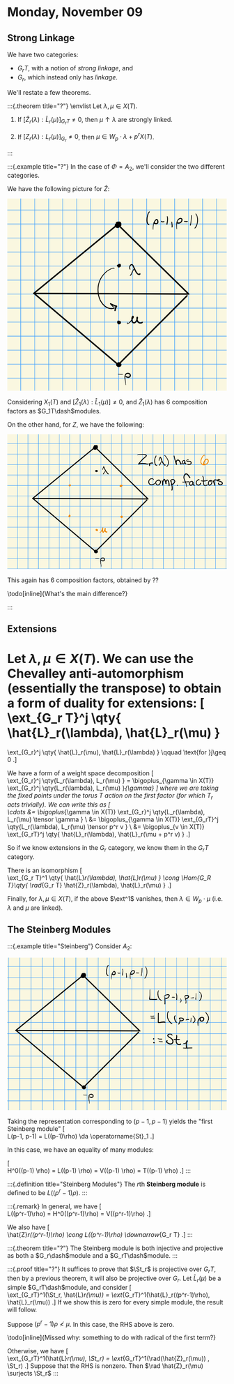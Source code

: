 # Monday, November 09

## Strong Linkage

We have two categories:

- $G_r T$, with a notion of *strong linkage*, and 
- $G_r$, which instead only has *linkage*.

We'll restate a few theorems.

:::{.theorem title="?"}
\envlist
Let $\lambda, \mu \in X(T)$.

1. If $[\hat{Z}_r(\lambda) : \hat{L}_r(\mu) ]_{G_r T} \neq 0$, then $\mu \uparrow \lambda$ are strongly linked.

2. If $[{Z}_r(\lambda) : {L}_r(\mu) ]_{G_r} \neq 0$, then $\mu \in W_p \cdot\lambda + p^r X(T)$.

:::

:::{.example title="?"}
In the case of $\Phi = A_2$, we'll consider the two different categories.

We have the following picture for $\hat{Z}$:

![Image](figures/image_2020-11-09-14-02-01.png)

Considering $X_1(T)$ and $[\hat{Z}_1(\lambda) : \hat{L}_1(\mu)] \neq 0$, and $\hat{Z}_1(\lambda)$ has 6 composition factors as $G_1T\dash$modules.

On the other hand, for $Z$, we have the following:

![Image](figures/image_2020-11-09-14-05-34.png)

This again has 6 composition factors, obtained by ??

\todo[inline]{What's the main difference?}

:::

## Extensions

Let $\lambda, \mu \in X(T)$.
We can use the Chevalley anti-automorphism (essentially the transpose) to obtain a form of duality for extensions:
\[  
\ext_{G_r T}^j \qty{ \hat{L}_r(\lambda), \hat{L}_r(\mu) } 
= 
\ext_{G_r}^j \qty{ \hat{L}_r(\mu), \hat{L}_r(\lambda) } \qquad \text{for }j\geq 0
.\]

We have a form of a weight space decomposition
\[  
\ext_{G_r}^j \qty{L_r(\lambda), L_r(\mu) }
= \bigoplus_{\gamma \in X(T)} \ext_{G_r}^j \qty{L_r(\lambda), L_r(\mu) }_{\gamma}
\]
where we are taking the fixed points under the torus $T$ action on the first factor (for which $T_r$ acts trivially).
We can write this as 
\[  
\cdots 
&= \bigoplus_{\gamma \in X(T)} \ext_{G_r}^j \qty{L_r(\lambda), L_r(\mu) \tensor \gamma } \\
&= \bigoplus_{\gamma \in X(T)} \ext_{G_rT}^j \qty{L_r(\lambda), L_r(\mu) \tensor p^r v } \\
&= \bigoplus_{v \in X(T)} \ext_{G_rT}^j \qty{ \hat{L}_r(\lambda), \hat{L}_r(\mu + p^r v) }
.\]

So if we know extensions in the $G_r$ category, we know them in the $G_r T$ category.

There is an isomorphism
\[  
\ext_{G_r T}^1 \qty{ \hat{L}_r(\lambda), \hat{L}_r(\mu) } 
\cong \Hom_{G_R T}\qty{ \rad_{G_r T} \hat{Z}_r(\lambda), \hat{L}_r(\mu) }
.\]

Finally, for $\lambda, \mu \in X(T)$, if the above $\ext^1$ vanishes, then $\lambda \in W_p \cdot \mu$ (i.e. $\lambda$ and $\mu$ are linked).

## The Steinberg Modules

:::{.example title="Steinberg"}
Consider $A_2$:

![Image](figures/image_2020-11-09-14-16-57.png)

Taking the representation corresponding to $(p-1, p-1)$ yields the "first Steinberg module" 
\[  
L(p-1, p-1) = L((p-1)\rho) \da \operatorname{St}_1 
.\]

In this case, we have an equality of many modules:

\[  
H^0((p-1) \rho) =
L((p-1) \rho) =
V((p-1) \rho) =
T((p-1) \rho)
.\]
:::

:::{.definition title="Steinberg Modules"}
The $r$th **Steinberg module** is defined to be $L((p^r-1)\rho)$.
:::

:::{.remark}
In general, we have
\[  
L((p^r-1)\rho) = 
H^0((p^r-1)\rho) = 
V((p^r-1)\rho)
.\]

We also have
\[  
\hat{Z}_r((p^r-1)\rho) \cong
L((p^r-1)\rho) \downarrow_{G_r T}
.\]
:::

:::{.theorem title="?"}
The Steinberg module is both injective and projective as both a $G_r\dash$module and a $G_rT\dash$module.
:::


:::{.proof title="?"}
It suffices to prove that $\St_r$ is projective over $G_r T$, then by a previous theorem, it will also be projective over $G_r$.
Let $\hat{L}_r(\mu)$ be a simple $G_rT\dash$module, and consider
\[  
\ext_{G_rT}^1(\St_r, \hat{L}_r(\mu)) =
\ext_{G_rT}^1(\hat{L}_r((p^r-1)\rho), \hat{L}_r(\mu))
.\]
If we show this is zero for every simple module, the result will follow.

Suppose $(p^r-1)\rho\not< \mu$.
In this case, the RHS above is zero.

\todo[inline]{Missed why: something to do with radical of the first term?}

Otherwise, we have
\[  
\ext_{G_rT}^1(\hat{L}_r(\mu), \St_r) =
\ext_{G_rT}^1(\rad(\hat{Z}_r(\mu)) , \St_r)
.\]
Suppose that the RHS is nonzero.
Then $\rad \hat{Z}_r(\mu) \surjects \St_r$
:::

